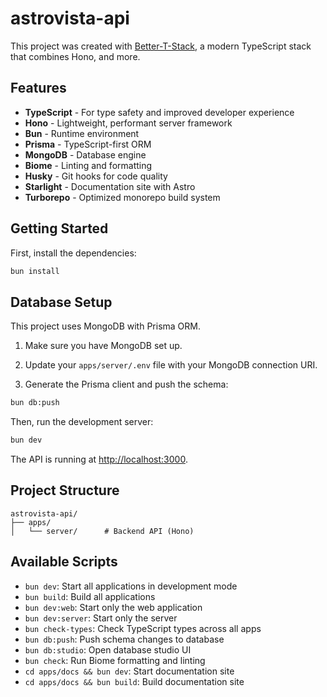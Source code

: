 # astrovista-api

This project was created with [Better-T-Stack](https://github.com/AmanVarshney01/create-better-t-stack), a modern TypeScript stack that combines Hono, and more.

## Features

-   **TypeScript** - For type safety and improved developer experience
-   **Hono** - Lightweight, performant server framework
-   **Bun** - Runtime environment
-   **Prisma** - TypeScript-first ORM
-   **MongoDB** - Database engine
-   **Biome** - Linting and formatting
-   **Husky** - Git hooks for code quality
-   **Starlight** - Documentation site with Astro
-   **Turborepo** - Optimized monorepo build system

## Getting Started

First, install the dependencies:

```bash
bun install
```

## Database Setup

This project uses MongoDB with Prisma ORM.

1. Make sure you have MongoDB set up.
2. Update your `apps/server/.env` file with your MongoDB connection URI.

3. Generate the Prisma client and push the schema:

```bash
bun db:push
```

Then, run the development server:

```bash
bun dev
```

The API is running at [http://localhost:3000](http://localhost:3000).

## Project Structure

```
astrovista-api/
├── apps/
│   └── server/      # Backend API (Hono)
```

## Available Scripts

-   `bun dev`: Start all applications in development mode
-   `bun build`: Build all applications
-   `bun dev:web`: Start only the web application
-   `bun dev:server`: Start only the server
-   `bun check-types`: Check TypeScript types across all apps
-   `bun db:push`: Push schema changes to database
-   `bun db:studio`: Open database studio UI
-   `bun check`: Run Biome formatting and linting
-   `cd apps/docs && bun dev`: Start documentation site
-   `cd apps/docs && bun build`: Build documentation site
